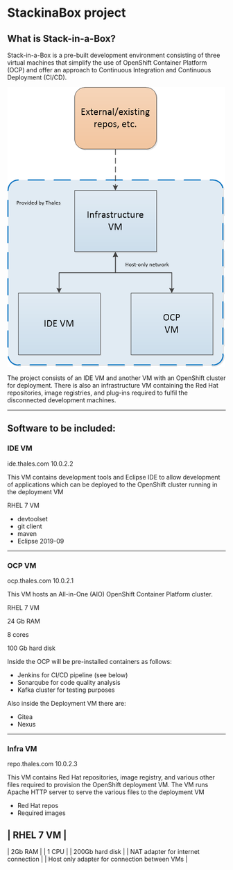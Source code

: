 # StackinaBox project

## What is Stack-in-a-Box?

Stack-in-a-Box is a pre-built development environment consisting of three virtual machines that simplify the use of OpenShift Container Platform (OCP) and offer an approach to Continuous Integration and Continuous Deployment (CI/CD).

![diagram](graphics/SIAB-infra-overview.png "SIAB")

The project consists of an IDE VM and another VM with an OpenShift cluster for deployment. There is also an infrastructure VM containing the Red Hat repositories, image registries, and plug-ins required to fulfil the disconnected development machines.

--------------------------------------

## Software to be included:

### IDE VM

ide.thales.com 10.0.2.2

This VM contains development tools and Eclipse IDE to allow development of applications which can be deployed to the OpenShift cluster running in the deployment VM

RHEL 7 VM
* devtoolset
* git client
* maven
* Eclipse 2019-09

--------------------------------------------

### OCP VM

ocp.thales.com 10.0.2.1

This VM hosts an All-in-One (AIO) OpenShift Container Platform cluster. 

RHEL 7 VM

24 Gb RAM

8 cores

100 Gb hard disk

Inside the OCP will be pre-installed containers as follows:

- Jenkins for CI/CD pipeline (see below)
- Sonarqube for code quality analysis
- Kafka cluster for testing purposes

Also inside the Deployment VM there are:

- Gitea
- Nexus

------------------------------------------

### Infra VM

repo.thales.com 10.0.2.3

This VM contains Red Hat repositories, image registry, and various other files required to provision the OpenShift deployment VM. The VM runs Apache HTTP server to serve the various files to the deployment VM

* Red Hat repos
* Required images

| RHEL 7 VM |
--------
| 2Gb RAM |
| 1 CPU |
| 200Gb hard disk |
| NAT adapter for internet connection |
| Host only adapter for connection between VMs |